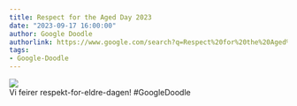 ```yaml
---
title: Respect for the Aged Day 2023
date: "2023-09-17 16:00:00"
author: Google Doodle
authorlink: https://www.google.com/search?q=Respect%20for%20the%20Aged%20Day%202023
tags:
- Google-Doodle
---
```

<img src="https://www.google.com/logos/doodles/2023/respect-for-the-aged-day-2023-6753651837110084-l.png" referrerpolicy="no-referrer"><br>Vi feirer respekt-for-eldre-dagen! #GoogleDoodle